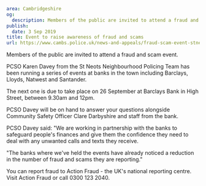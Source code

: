 ```yaml
area: Cambridgeshire
og:
  description: Members of the public are invited to attend a fraud and scam event.
publish:
  date: 3 Sep 2019
title: Event to raise awareness of fraud and scams
url: https://www.cambs.police.uk/news-and-appeals/fraud-scam-event-stneots-bank
```

Members of the public are invited to attend a fraud and scam event.

PCSO Karen Davey from the St Neots Neighbourhood Policing Team has been running a series of events at banks in the town including Barclays, Lloyds, Natwest and Santander.

The next one is due to take place on 26 September at Barclays Bank in High Street, between 9.30am and 12pm.

PCSO Davey will be on hand to answer your questions alongside Community Safety Officer Clare Darbyshire and staff from the bank.

PCSO Davey said: "We are working in partnership with the banks to safeguard people's finances and give them the confidence they need to deal with any unwanted calls and texts they receive.

"The banks where we've held the events have already noticed a reduction in the number of fraud and scams they are reporting."

You can report fraud to Action Fraud - the UK's national reporting centre. Visit Action Fraud or call 0300 123 2040.

